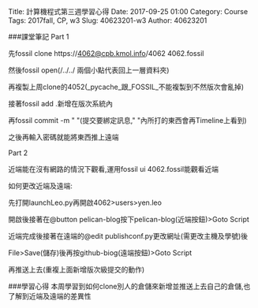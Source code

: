 Title: 計算機程式第三週學習心得
Date: 2017-09-25 01:00
Category: Course
Tags: 2017fall, CP,  w3
Slug: 40623201-w3
Author: 40623201



<!-- PELICAN_END_SUMMARY -->

###課堂筆記
Part 1

先fossil clone https://4062@cpb.kmol.info/4062 4062.fossil

然後fossil open(/../../ 兩個小點代表回上一層資料夾)

再複製上周clone的4052(_pycache_跟_FOSSIL_不能複製到不然版次會亂掉)

接著fossil add .新增在版次系統內

再fossil commit -m "   "(提交要綁定訊息,"  "內所打的東西會再Timeline上看到)

之後再輸入密碼就能將東西推上遠端


Part 2

近端能在沒有網路的情況下觀看,運用fossil ui 4062.fossil能觀看近端

如何更改近端及遠端:

先打開launchLeo.py再開啟4062>users>yen.leo

開啟後接著在@button pelican-blog按下pelican-blog(近端按鈕)>Goto Script

近端完成後接著在遠端的@edit publishconf.py更改網址(需更改主機及學號)後

File>Save(儲存)後再按github-biog(遠端按鈕)>Goto Script

再推送上去(重複上面新增版次級提交的動作)


###學習心得
本周學習到如何clone別人的倉儲來新增並推送上去自己的倉儲,也了解到近端及遠端的差異性

